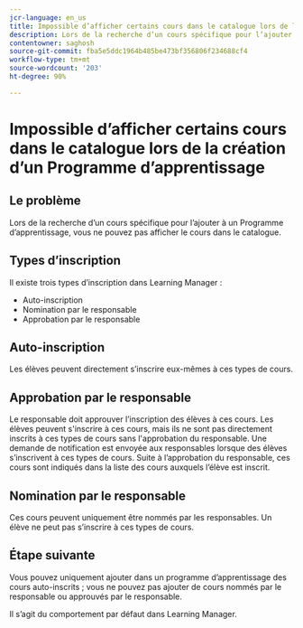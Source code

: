 ```yaml
---
jcr-language: en_us
title: Impossible d’afficher certains cours dans le catalogue lors de la création d’un Programme d’apprentissage
description: Lors de la recherche d’un cours spécifique pour l’ajouter à un Programme d’apprentissage, vous ne pouvez pas afficher le cours dans le catalogue.
contentowner: saghosh
source-git-commit: fba5e5ddc1964b485be473bf356806f234688cf4
workflow-type: tm+mt
source-wordcount: '203'
ht-degree: 90%

---
```




# Impossible d’afficher certains cours dans le catalogue lors de la création d’un Programme d’apprentissage

## Le problème 

Lors de la recherche d’un cours spécifique pour l’ajouter à un Programme d’apprentissage, vous ne pouvez pas afficher le cours dans le catalogue.

## Types d’inscription

Il existe trois types d’inscription dans Learning Manager :

* Auto-inscription
* Nomination par le responsable
* Approbation par le responsable

## Auto-inscription

Les élèves peuvent directement s’inscrire eux-mêmes à ces types de cours.

## Approbation par le responsable

Le responsable doit approuver l’inscription des élèves à ces cours. Les élèves peuvent s&#39;inscrire à ces cours, mais ils ne sont pas directement inscrits à ces types de cours sans l&#39;approbation du responsable. Une demande de notification est envoyée aux responsables lorsque des élèves s’inscrivent à ces types de cours. Suite à l’approbation du responsable, ces cours sont indiqués dans la liste des cours auxquels l’élève est inscrit.

## Nomination par le responsable

Ces cours peuvent uniquement être nommés par les responsables. Un élève ne peut pas s’inscrire à ces types de cours.

## Étape suivante

Vous pouvez uniquement ajouter dans un programme d’apprentissage des cours auto-inscrits ; vous ne pouvez pas ajouter de cours nommés par le responsable ou approuvés par le responsable.

Il s’agit du comportement par défaut dans Learning Manager.
